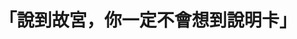 ---
layout: post
title: "「說到故宮，你一定不會想到說明卡」"
tags:
  - "文化"
  - "共創"
  - "人文"
id: 67
thumbnail: "https://img.youtube.com/vi/O5BCwuzi9OM/maxresdefault.jpg"
description: "開放政府第67次協作會議「故宮說明卡」"
color: "red"
publish: "true"
departments:
  - "故宮"
cover:
  link: "https://www.youtube.com/watch?v=O5BCwuzi9OM"
introduction:
  content: "「人們如何認識一幅畫？」故宮，一個看似古老而傳統的博物館，把這個問題打造成一個獨特的「話畫展」。前年，我們就找故宮的吳密察院長合作，以「使用者中心」概念來重新打造電子售票流程；去年，故宮則再次找上我們，探詢多元觀眾的需求，讓畫作旁的「說明卡」更貼近大家的期待。"
  image: "/images/post/67/1w6T0FTgrdqQU2R2X1Az394LOQ_nalwSS.jpg"
join:
  type: "部"
  image: ""
embed:
  - type: "mind_map"
    links:
      - "https://miro.com/app/live-embed/o9J_krbvOYs=/?moveToViewport=-3649,-305,9326,4686&amp;embedAutoplay=true"
  - type: "host_slide"
    links:
      - "https://issuu.com/pdis.tw/docs/_____67________________"
  - type: "transcript"
    links:
      - "https://sayit.pdis.nat.gov.tw/2020-06-08-%E9%96%8B%E6%94%BE%E6%94%BF%E5%BA%9C%E7%AC%AC67%E6%AC%A1%E5%8D%94%E4%BD%9C%E6%9C%83%E8%AD%B0"
pictures:
  - "/images/post/67/16g-7_ZNub7qO36SlKga3w2QtNJQR2hUv.jpg"
  - "/images/post/67/1eoPwSXCipYa-knQlYIr8xyLuFhZtfvah.jpg"
  - "/images/post/67/1IM_KTBpR0fMexdip8v6wBNt0KZNk00Dx.jpg"
  - "/images/post/67/1k47NM30mGcrmByT2RmKbTiCTUSdEbW9c.jpg"
blogs:
  - https://pdis.nat.gov.tw/zh-TW/blog/%E6%95%85%E5%AE%AE%E4%BC%91%E9%A4%A8%E6%97%A5%E7%9A%84%E5%B0%8F%E5%86%92%E9%9A%AA/  
---